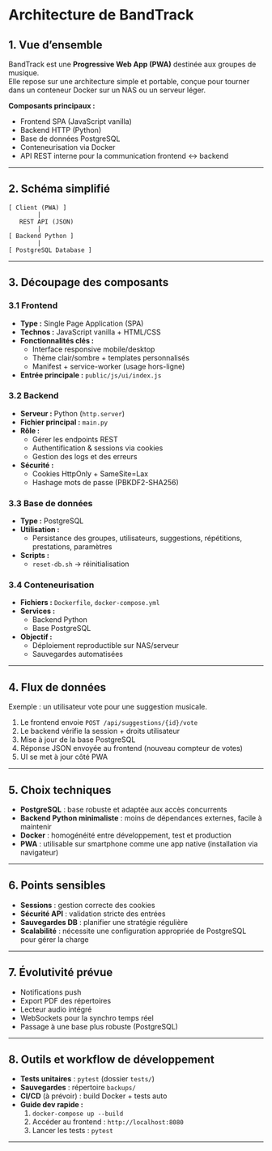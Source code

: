 # Architecture de BandTrack

## 1. Vue d’ensemble
BandTrack est une **Progressive Web App (PWA)** destinée aux groupes de musique.  
Elle repose sur une architecture simple et portable, conçue pour tourner dans un conteneur Docker sur un NAS ou un serveur léger.

**Composants principaux :**
- Frontend SPA (JavaScript vanilla)
- Backend HTTP (Python)
- Base de données PostgreSQL
- Conteneurisation via Docker
- API REST interne pour la communication frontend ↔ backend

---

## 2. Schéma simplifié

```
[ Client (PWA) ]
        |
   REST API (JSON)
        |
[ Backend Python ]
        |
[ PostgreSQL Database ]
```

---

## 3. Découpage des composants

### 3.1 Frontend
- **Type :** Single Page Application (SPA)
- **Technos :** JavaScript vanilla + HTML/CSS
- **Fonctionnalités clés :**
  - Interface responsive mobile/desktop
  - Thème clair/sombre + templates personnalisés
  - Manifest + service-worker (usage hors-ligne)
- **Entrée principale :** `public/js/ui/index.js`

### 3.2 Backend
- **Serveur :** Python (`http.server`)
- **Fichier principal :** `main.py`
- **Rôle :**
  - Gérer les endpoints REST
  - Authentification & sessions via cookies
  - Gestion des logs et des erreurs
- **Sécurité :**
  - Cookies HttpOnly + SameSite=Lax
  - Hashage mots de passe (PBKDF2-SHA256)

### 3.3 Base de données
- **Type :** PostgreSQL
- **Utilisation :**
  - Persistance des groupes, utilisateurs, suggestions, répétitions, prestations, paramètres
- **Scripts :**
  - `reset-db.sh` → réinitialisation

### 3.4 Conteneurisation
- **Fichiers :** `Dockerfile`, `docker-compose.yml`
- **Services :**
  - Backend Python
  - Base PostgreSQL
- **Objectif :**
  - Déploiement reproductible sur NAS/serveur
  - Sauvegardes automatisées

---

## 4. Flux de données

Exemple : un utilisateur vote pour une suggestion musicale.
1. Le frontend envoie `POST /api/suggestions/{id}/vote`
2. Le backend vérifie la session + droits utilisateur
3. Mise à jour de la base PostgreSQL
4. Réponse JSON envoyée au frontend (nouveau compteur de votes)
5. UI se met à jour côté PWA

---

## 5. Choix techniques

- **PostgreSQL** : base robuste et adaptée aux accès concurrents
- **Backend Python minimaliste** : moins de dépendances externes, facile à maintenir
- **Docker** : homogénéité entre développement, test et production
- **PWA** : utilisable sur smartphone comme une app native (installation via navigateur)

---

## 6. Points sensibles

- **Sessions** : gestion correcte des cookies
- **Sécurité API** : validation stricte des entrées
- **Sauvegardes DB** : planifier une stratégie régulière
- **Scalabilité** : nécessite une configuration appropriée de PostgreSQL pour gérer la charge

---

## 7. Évolutivité prévue

- Notifications push
- Export PDF des répertoires
- Lecteur audio intégré
- WebSockets pour la synchro temps réel
- Passage à une base plus robuste (PostgreSQL)

---

## 8. Outils et workflow de développement

- **Tests unitaires** : `pytest` (dossier `tests/`)
- **Sauvegardes** : répertoire `backups/`
- **CI/CD** (à prévoir) : build Docker + tests auto
- **Guide dev rapide :**
  1. `docker-compose up --build`
  2. Accéder au frontend : `http://localhost:8080`
  3. Lancer les tests : `pytest`

---
